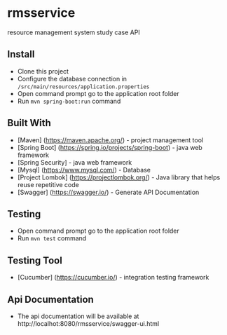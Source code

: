 # rmsservice

resource management system study case API

## Install

- Clone this project
- Configure the database connection in `/src/main/resources/application.properties`
- Open command prompt go to the application root folder
- Run `mvn spring-boot:run` command

## Built With

* [Maven] (https://maven.apache.org/) - project management tool
* [Spring Boot] (https://spring.io/projects/spring-boot) - java web framework
* [Spring Security] - java web framework
* [Mysql] (https://www.mysql.com/) - Database
* [Project Lombok] (https://projectlombok.org/) - Java library that helps reuse repetitive code
* [Swagger] (https://swagger.io/) - Generate API Documentation

## Testing
- Open command prompt go to the application root folder
- Run `mvn test` command

## Testing Tool
* [Cucumber] (https://cucumber.io/) - integration testing framework

## Api Documentation
 - The api documentation will be available at http://localhot:8080/rmsservice/swagger-ui.html